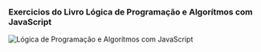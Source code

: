 ### Exercicios do Livro Lógica de Programação e Algorítmos com JavaScript

![Lógica de Programação e Algorítmos com JavaScript](https://external-content.duckduckgo.com/iu/?u=https%3A%2F%2Fimages-na.ssl-images-amazon.com%2Fimages%2FI%2F41%2B6FmZ%2BqRL.jpg&f=1&nofb=1&ipt=b4715f94658a6c27b3956f98f0e93d0ac486c5e0431af464782aced0ed1547b2&ipo=images)
